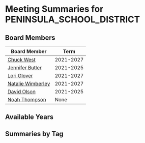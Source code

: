 # Meeting Summaries for PENINSULA_SCHOOL_DISTRICT

## Board Members

| Board Member       | Term           |
|--------------------|----------------|
| [Chuck West](board_member_234.md) | 2021-2027 |
| [Jennifer Butler](board_member_235.md) | 2021-2025 |
| [Lori Glover](board_member_236.md) | 2021-2027 |
| [Natalie Wimberley](board_member_237.md) | 2021-2027 |
| [David Olson](board_member_238.md) | 2021-2025 |
| [Noah Thompson](board_member_239.md) | None |

## Available Years

## Summaries by Tag
